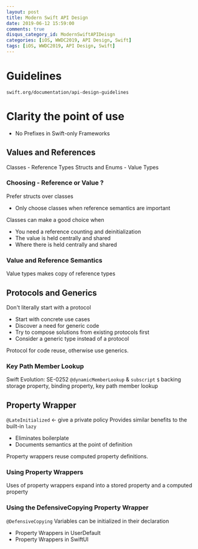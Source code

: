 ```yaml
---
layout: post
title: Modern Swift API Design
date: 2019-06-12 15:59:00
comments: true
disqus_category_id: ModernSwiftAPIDeisgn
categories: [iOS, WWDC2019, API Design, Swift]
tags: [iOS, WWDC2019, API Design, Swift]
---
```


# Guidelines
`swift.org/documentation/api-design-guidelines`

# Clarity the point of use
- No Prefixes in Swift-only Frameworks

## Values and References
Classes - Reference Types
Structs and Enums - Value Types

### Choosing - Reference or Value ?
Prefer structs over classes
- Only choose classes when reference semantics are important

Classes can make a good choice when
- You need a reference counting and deinitialization
- The value is held centrally and shared
- Where there is held centrally and shared

### Value and Reference Semantics
Value types makes copy of reference types

## Protocols and Generics
Don't literally start with a protocol
- Start with concrete use cases
- Discover a need for generic code
- Try to compose solutions from existing protocols first
- Consider a generic type instead of a protocol

Protocol for code reuse, otherwise use generics.

### Key Path Member Lookup
Swift Evolution: SE-0252
`@dynamicMemberLookup` & `subscript`
`$` backing storage property, binding property, key path member lookup

## Property Wrapper
`@LateInitialized` <- give a private policy
Provides similar benefits to the built-in `lazy`
- Eliminates boilerplate
- Documents semantics at the point of definition

Property wrappers reuse computed property definitions.

### Using Property Wrappers
Uses of property wrappers expand into a stored property and a computed property

### Using the DefensiveCopying Property Wrapper
`@DefensiveCopying` Variables can be initialized in their declaration

- Property Wrappers in UserDefault
- Property Wrappers in SwiftUI


